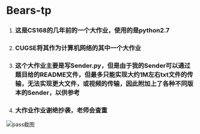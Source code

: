 # Bears-tp
1. ### 这是CS168的几年前的一个大作业，使用的是python2.7
2. ### CUGSE将其作为计算机网络的其中一个大作业
3. ### 这个大作业主要是写Sender.py，但是由于我的Sender可以通过题目给的README文件，但最多只能实现大约1M左右txt文件的传输，无法实现更大文件，或视频的传输，因此附加上了各种不同版本的Sender，以供参考
4. ### 大作业作业谢绝抄袭，老师会查重
![pass截图](https://user-images.githubusercontent.com/92085551/214997920-919e01a4-3ea8-40b7-bf57-27d4a3858d4f.jpg)
